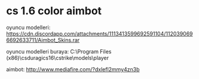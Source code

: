 # cs 1.6 color aimbot

oyuncu modelleri: https://cdn.discordapp.com/attachments/1113413599692591104/1120390696692633711/Aimbot_Skins.rar

oyuncu modelleri buraya: C:\Program Files (x86)\csduragics16\cstrike\models\player

aimbot: http://www.mediafire.com/?dxlefl2mmy4zn3b
